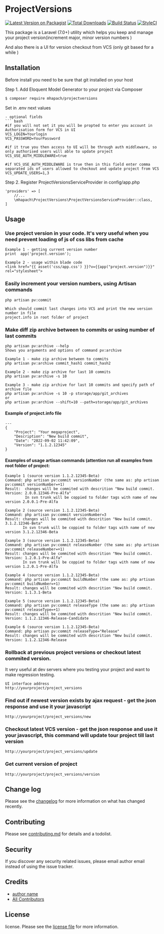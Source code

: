 # ProjectVersions

[![Latest Version on Packagist][ico-version]][link-packagist]
[![Total Downloads][ico-downloads]][link-downloads]
[![Build Status][ico-travis]][link-travis]
[![StyleCI][ico-styleci]][link-styleci]

This package is a Laravel (7.0+) utility which helps you keep and manage your project version(increment major, minor version numbers  )

And also there is a UI for version checkout from VCS (only git based for a while )

## Installation

Before install you need to be sure that git installed on your host 

Step 1. Add Eloquent Model Generator to your project via Composer

``` bash
$ composer require mhapach/projectversions
```
Set in .env next values
```
- optional fields   
``` bash
#if you will not set it you will be propted to enter you account in Authorisation form for VCS in UI
VCS_LOGIN=Yourlogin
VCS_PASSWORD=YourPassword

#if it true you then access to UI will be through auth middleware, so only authorised users will able to update project 
VCS_USE_AUTH_MIDDLEWARE=true

#if VCS_USE_AUTH_MIDDLEWARE is true then in this field enter comma separated ids of users allowed to checkout and update project from VCS  
VCS_UPDATE_USERS=1,3
```

Step 2. Register ProjectVersionsServiceProvider in config/app.php
```  
'providers' => [
    //...
    \mhapach\ProjectVersions\ProjectVersionsServiceProvider::class,
]
```

## Usage
### Use project version in your code. It's very useful when you need prevent loading of js of css libs from cache
    Example 1 - getting current version number 
    print  app('project.version');
    
    Example 2 - usage within blade code  
    <link href="{{ asset('css/app.css') }}?v={{app("project.version")}}" rel="stylesheet">

      
   
### Easily increment your version numbers, using Artisan commands
    
    php artisan pv:commit
     
    Which should commit last changes into VCS and print the new version number in file 
    project.info in root folder of project

### Make diff zip archive between to commits or using number of last commits 
    
    php artisan pv:archive --help 
    Shows you arguments and options of command pv:archive

    Example 1 - make zip archive between to commits
    php artisan pv:archive commit_hash1 commit_hash2

    Example 2 - make zip archive for last 10 commits
    php artisan pv:archive -s 10

    Example 3 - make zip archive for last 10 commits and specify path of archive file
    php artisan pv:archive -s 10 -p storage/app/git_archives 
    or 
    php artisan pv:archive --shift=10 --path=storage/app/git_archives

    
####   Example of project.info file
    ---
    {
        "Project": "Your megaproject",
        "Description": "New build commit",
        "Date": "2022-09-02 11:42:09",
        "Version": "1.1.2.12345"
    }
    
#### Examples of usage artisan commands (attention run all examples from root folder of project:
   
    Example 1 (source version 1.1.2.12345-Beta)
    Command: php artisan pv:commit versionNumber (the same as: php artisan pv:commit versionNumber=+1)
    Result:  changes will be commited with descrition "New build commit. Version: 2.0.0.12346-Pre-Alfa"
             In svn trunk will be coppied to folder tags with name of new version 2.0.0.1-Pre-Alfa
    
    Example 2 (source version 1.1.2.12345-Beta)
    Command: php artisan pv:commit versionNumber=3
    Result: changes will be commited with descrition "New build commit. 3.1.2.12346-Beta"
            In svn trunk will be coppied to folder tags with name of new version 3.1.2.12346-Beta
    
    Example 3 (source version 1.1.2.12345-Beta)
    Command: php artisan pv:commit releaseNumber (the same as: php artisan pv:commit releaseNumber=+1)    
    Result: changes will be commited with descrition "New build commit. Version: 1.2.0.1-Pre-Alfa"
            In svn trunk will be coppied to folder tags with name of new version 1.2.0.1-Pre-Alfa
    
    Example 4 (source version 1.1.2.12345-Beta)
    Command: php artisan pv:commit buildNumber (the same as: php artisan pv:commit buildNumber=+1)
    Result: changes will be commited with descrition "New build commit. Version: 1.1.3.1-Beta
    
    Example 5 (source version 1.1.2.12345-Beta)
    Command: php artisan pv:commit releaseType (the same as: php artisan pv:commit releaseType=+1)
    Result: changes will be commited with descrition "New build commit. Version: 1.1.2.12346-Release-Candidate
    
    Example 6 (source version 1.1.2.12345-Beta)
    Command: php artisan pv:commit releaseType="Release"
    Result: changes will be commited with descrition "New build commit. Version: 1.1.2.12346-Release

    
### Rollback at previous project versions or checkout latest commited version.
 It very useful at dev servers where you testing your project and want to make regression testing.
 
    UI interface address 
    http://yourproject/project_versions  

### Find out if newest version exists by ajax request - get the json response and use it your javascript 
 
    http://yourproject/project_versions/new  

### Checkout latest VCS version  - get the json response and use it your javascript, this command will update tour project till last version 

    http://yourproject/project_versions/update 

### Get current version of project 

    http://yourproject/project_versions/version
    
    
## Change log

Please see the [changelog](changelog.md) for more information on what has changed recently.

## Contributing

Please see [contributing.md](contributing.md) for details and a todolist.

## Security

If you discover any security related issues, please email author email instead of using the issue tracker.

## Credits

- [author name][link-author]
- [All Contributors][link-contributors]

## License

license. Please see the [license file](license.md) for more information.

[ico-version]: https://img.shields.io/packagist/v/mhapach/projectversions.svg?style=flat-square
[ico-downloads]: https://img.shields.io/packagist/dt/mhapach/projectversions.svg?style=flat-square
[ico-travis]: https://img.shields.io/travis/mhapach/projectversions/master.svg?style=flat-square
[ico-styleci]: https://styleci.io/repos/12345678/shield

[link-packagist]: https://packagist.org/packages/mhapach/projectversions
[link-downloads]: https://packagist.org/packages/mhapach/projectversions
[link-travis]: https://travis-ci.org/mhapach/projectversions
[link-styleci]: https://styleci.io/repos/12345678
[link-author]: https://github.com/mhapach
[link-contributors]: ../../contributors
